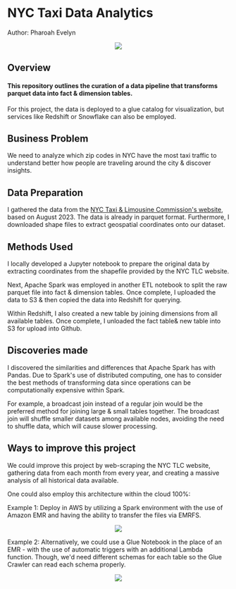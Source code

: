 # NYC Taxi Data Analytics

Author: Pharoah Evelyn

<p align="center">
    <img src="https://github.com/Pharoah0/NYC-Taxi-Data-Analytics-With-Apach-Spark/blob/main/images/NYC_Taxi.png" />
</p>

## Overview

#### This repository outlines the curation of a data pipeline that transforms parquet data into fact & dimension tables.

For this project, the data is deployed to a glue catalog for visualization, but services like Redshift or Snowflake can also be employed.

## Business Problem

We need to analyze which zip codes in NYC have the most taxi traffic to understand better how people are traveling around the city & discover insights.

## Data Preparation

I gathered the data from the [NYC Taxi & Limousine Commission's website](https://www.nyc.gov/site/tlc/about/tlc-trip-record-data.page), based on August 2023. The data is already in parquet format.
Furthermore, I downloaded shape files to extract geospatial coordinates onto our dataset.

## Methods Used

I locally developed a Jupyter notebook to prepare the original data by extracting coordinates from the shapefile provided by the NYC TLC website.

Next, Apache Spark was employed in another ETL notebook to split the raw parquet file into fact & dimension tables.
Once complete, I uploaded the data to S3 & then copied the data into Redshift for querying.

Within Redshift, I also created a new table by joining dimensions from all available tables. Once complete, I unloaded the fact table& new table into S3 for upload into Github.

## Discoveries made

I discovered the similarities and differences that Apache Spark has with Pandas. Due to Spark's use of distributed computing, one has to consider the best methods of transforming data since operations can be computationally expensive within Spark.

For example, a broadcast join instead of a regular join would be the preferred method for joining large & small tables together. The broadcast join will shuffle smaller datasets among available nodes, avoiding the need to shuffle data, which will cause slower processing.

## Ways to improve this project

We could improve this project by web-scraping the NYC TLC website, gathering data from each month from every year, and creating a massive analysis of all historical data available.

One could also employ this architecture within the cloud 100%:

Example 1:
Deploy in AWS by utilizing a Spark environment with the use of Amazon EMR and having the ability to transfer the files via EMRFS.

<p align="center">
    <img src="https://github.com/Pharoah0/NYC-Taxi-Data-Analytics-With-Apach-Spark/blob/main/images/NYC_Taxi_Cloud_V1.png" />
</p>

Example 2:
Alternatively, we could use a Glue Notebook in the place of an EMR - with the use of automatic triggers with an additional Lambda function. Though, we'd need different schemas for each table so the Glue Crawler can read each schema properly.

<p align="center">
    <img src="https://github.com/Pharoah0/NYC-Taxi-Data-Analytics-With-Apach-Spark/blob/main/images/NYC_Taxi_Cloud_V2.png" />
</p>
